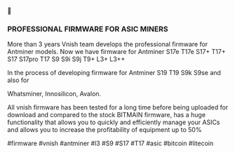  👋

### PROFESSIONAL FIRMWARE FOR ASIC MINERS

More than 3 years Vnish team develops the professional firmware for Antminer models. Now we have firmware for Antminer S17e T17e S17+ T17+ S17 S17pro T17 S9 S9i S9j T9+ L3+ L3++

In the process of developing firmware for Antminer S19 T19 S9k S9se and also for 

Whatsminer, Innosilicon, Avalon.

All vnish firmware has been tested for a long time before being uploaded for download and compared to the stock BITMAIN firmware, has a huge functionality that allows you to quickly and efficiently manage your ASICs and allows you to increase the profitability of equipment up to 50%


#firmware
#vnish
#antminer
#l3
#S9
#S17
#T17
#asic
#bitcoin
#litecoin
